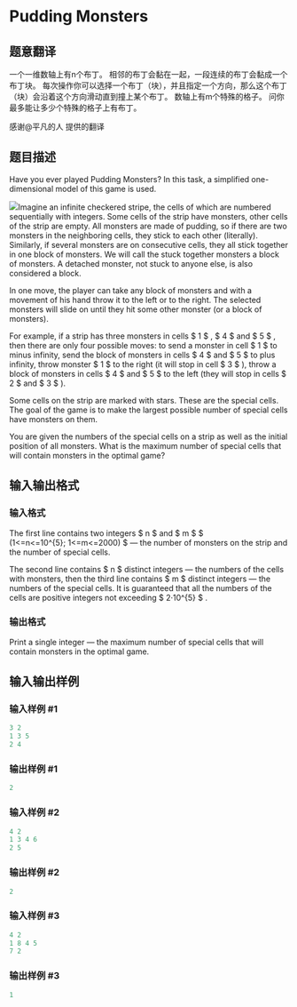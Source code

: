 # Pudding Monsters

## 题意翻译

一个一维数轴上有n个布丁。 相邻的布丁会黏在一起，一段连续的布丁会黏成一个布丁块。 每次操作你可以选择一个布丁（块），并且指定一个方向，那么这个布丁（块）会沿着这个方向滑动直到撞上某个布丁。 数轴上有m个特殊的格子。 问你最多能让多少个特殊的格子上有布丁。

感谢@平凡的人 提供的翻译

## 题目描述

Have you ever played Pudding Monsters? In this task, a simplified one-dimensional model of this game is used.

![](https://cdn.luogu.com.cn/upload/vjudge_pic/CF436D/cac747e35122b81f9dbf605774cf18b365c5306d.png)Imagine an infinite checkered stripe, the cells of which are numbered sequentially with integers. Some cells of the strip have monsters, other cells of the strip are empty. All monsters are made of pudding, so if there are two monsters in the neighboring cells, they stick to each other (literally). Similarly, if several monsters are on consecutive cells, they all stick together in one block of monsters. We will call the stuck together monsters a block of monsters. A detached monster, not stuck to anyone else, is also considered a block.

In one move, the player can take any block of monsters and with a movement of his hand throw it to the left or to the right. The selected monsters will slide on until they hit some other monster (or a block of monsters).

For example, if a strip has three monsters in cells $ 1 $ , $ 4 $ and $ 5 $ , then there are only four possible moves: to send a monster in cell $ 1 $ to minus infinity, send the block of monsters in cells $ 4 $ and $ 5 $ to plus infinity, throw monster $ 1 $ to the right (it will stop in cell $ 3 $ ), throw a block of monsters in cells $ 4 $ and $ 5 $ to the left (they will stop in cells $ 2 $ and $ 3 $ ).

Some cells on the strip are marked with stars. These are the special cells. The goal of the game is to make the largest possible number of special cells have monsters on them.

You are given the numbers of the special cells on a strip as well as the initial position of all monsters. What is the maximum number of special cells that will contain monsters in the optimal game?

## 输入输出格式

### 输入格式

The first line contains two integers $ n $ and $ m $ $ (1<=n<=10^{5}; 1<=m<=2000) $ — the number of monsters on the strip and the number of special cells.

The second line contains $ n $ distinct integers — the numbers of the cells with monsters, then the third line contains $ m $ distinct integers — the numbers of the special cells. It is guaranteed that all the numbers of the cells are positive integers not exceeding $ 2·10^{5} $ .

### 输出格式

Print a single integer — the maximum number of special cells that will contain monsters in the optimal game.

## 输入输出样例

### 输入样例 #1

```cpp
3 2
1 3 5
2 4

```
### 输出样例 #1

```cpp
2

```
### 输入样例 #2

```cpp
4 2
1 3 4 6
2 5

```
### 输出样例 #2

```cpp
2

```
### 输入样例 #3

```cpp
4 2
1 8 4 5
7 2

```
### 输出样例 #3

```cpp
1

```
